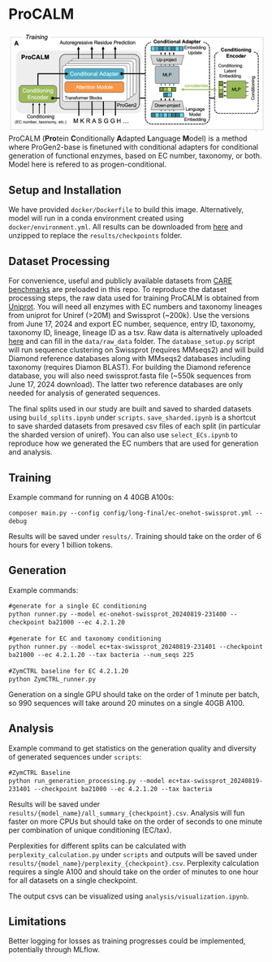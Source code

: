 # ProCALM
![image](analysis/figures/architecture_top.png)
ProCALM (**Pro**tein **C**onditionally **A**dapted **L**anguage **M**odel) is a method where ProGen2-base is finetuned with conditional adapters for conditional generation of functional enzymes, based on EC number, taxonomy, or both. Model here is refered to as progen-conditional. 

## Setup and Installation
 We have provided `docker/Dockerfile` to build this image. Alternatively, model will run in a conda environment created using `docker/environment.yml`. All results can be downloaded from [here]() and unzipped to replace the `results/checkpoints` folder.

## Dataset Processing
For convenience, useful and publicly available datasets from [CARE benchmarks](https://github.com/jsunn-y/CARE/) are preloaded in this repo. To reproduce the dataset processing steps, the raw data used for training ProCALM is obtained from [Uniprot](https://www.uniprot.org). You will need all enzymes with EC numbers and taxonomy lineages from uniprot for Uniref (>20M) and Swissprot (~200k). Use the versions from June 17, 2024 and export EC number, sequence, entry ID, taxonomy, taxonomy ID, lineage, lineage ID as a tsv. Raw data is alternatively uploaded [here]() and can fill in the `data/raw_data` folder. The `database_setup.py` script will run sequence clustering on Swissprot (requires MMseqs2) and will build Diamond reference databases along with MMseqs2 databases including taxonomy (requires Diamon BLAST). For building the Diamond reference database, you will also need swissprot.fasta file (~550k sequences from June 17, 2024 download). The latter two reference databases are only needed for analysis of generated sequences.

The final splits used in our study are built and saved to sharded datasets using `build_splits.ipynb` under `scripts`. `save_sharded.ipynb` is a shortcut to save sharded datasets from presaved csv files of each split (in particular the sharded version of uniref). You can also use `select_ECs.ipynb` to reproduce how we generated the EC numbers that are used for generation and analysis. 

## Training
Example command for running on 4 40GB A100s:
```
composer main.py --config config/long-final/ec-onehot-swissprot.yml --debug
```
Results will be saved under `results/`. Training should take on the order of 6 hours for every 1 billion tokens.

## Generation
Example commands:

```
#generate for a single EC conditioning
python runner.py --model ec-onehot-swissprot_20240819-231400 --checkpoint ba21000 --ec 4.2.1.20

#generate for EC and taxonomy conditioning
python runner.py --model ec+tax-swissprot_20240819-231401 --checkpoint ba21000 --ec 4.2.1.20 --tax bacteria --num_seqs 225

#ZymCTRL baseline for EC 4.2.1.20
python ZymCTRL_runner.py
```
Generation on a single GPU should take on the order of 1 minute per batch, so 990 sequences will take around 20 minutes on a single 40GB A100.

## Analysis
Example command to get statistics on the generation quality and diversity of generated sequences under `scripts`:
```
#ZymCTRL Baseline
python run_generation_processing.py --model ec+tax-swissprot_20240819-231401 --checkpoint ba21000 --ec 4.2.1.20 --tax bacteria
```
Results will be saved under `results/{model_name}/all_summary_{checkpoint}.csv`. Analysis will fun faster on more CPUs but should take on the order of seconds to one minute per combination of unique conditioning (EC/tax).

Perplexities for different splits can be calculated with `perplexity_calculation.py` under `scripts` and outputs will be saved under `results/{model_name}/perplexity_{checkpoint}.csv`. Perplexity calculation requires a single A100 and should take on the order of minutes to one hour for all datasets on a single checkpoint.

The output csvs can be visualized using `analysis/visualization.ipynb`.

## Limitations
Better logging for losses as training progresses could be implemented, potentially through MLflow.

